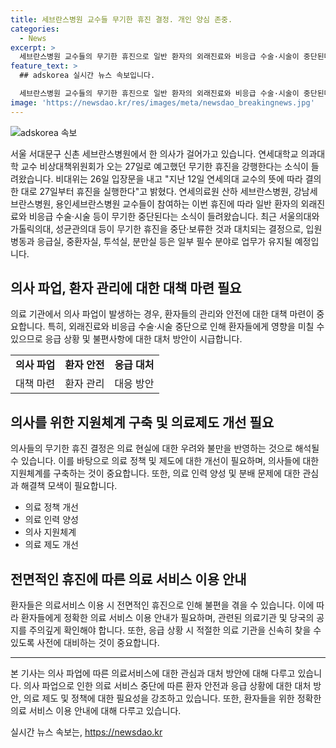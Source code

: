 ```yaml
---
title: 세브란스병원 교수들 무기한 휴진 결정. 개인 양심 존중.
categories:
  - News
excerpt: >
  세브란스병원 교수들의 무기한 휴진으로 일반 환자의 외래진료와 비응급 수술·시술이 중단된다. 다만 일부 필수 분야는 업무가 유지된다. 비상대책위원회는 대부분의 교수들이 휴진에 찬성했으며, 이는 우리나라 의료계에 새로운 변화의 불씨를 키울 것으로 전망된다. (150자)
feature_text: >
  ## adskorea 실시간 뉴스 속보입니다.

  세브란스병원 교수들의 무기한 휴진으로 일반 환자의 외래진료와 비응급 수술·시술이 중단된다. 다만 일부 필수 분야는 업무가 유지된다. 비상대책위원회는 대부분의 교수들이 휴진에 찬성했으며, 이는 우리나라 의료계에 새로운 변화의 불씨를 키울 것으로 전망된다. (150자)
image: 'https://newsdao.kr/res/images/meta/newsdao_breakingnews.jpg'
---
```


<p><img src="https://newsdao.kr/res/images/meta/newsdao_breakingnews.jpg" alt="adskorea 속보" /></p>

<p data-ke-size="size16">서울 서대문구 신촌 세브란스병원에서 한 의사가 걸어가고 있습니다. 연세대학교 의과대학 교수 비상대책위원회가 오는 27일로 예고했던 무기한 휴진을 강행한다는 소식이 들려왔습니다. 비대위는 26일 입장문을 내고 "지난 12일 연세의대 교수의 뜻에 따라 결의한 대로 27일부터 휴진을 실행한다"고 밝혔다. 연세의료원 산하 세브란스병원, 강남세브란스병원, 용인세브란스병원 교수들이 참여하는 이번 휴진에 따라 일반 환자의 외래진료와 비응급 수술·시술 등이 무기한 중단된다는 소식이 들려왔습니다. 최근 서울의대와 가톨릭의대, 성균관의대 등이 무기한 휴진을 중단·보류한 것과 대치되는 결정으로, 입원 병동과 응급실, 중환자실, 투석실, 분만실 등은 일부 필수 분야로 업무가 유지될 예정입니다.</p>

<h2 data-ke-size="size26">의사 파업, 환자 관리에 대한 대책 마련 필요</h2>

<p data-ke-size="size16">의료 기관에서 의사 파업이 발생하는 경우, 환자들의 관리와 안전에 대한 대책 마련이 중요합니다. 특히, 외래진료와 비응급 수술·시술 중단으로 인해 환자들에게 영향을 미칠 수 있으므로 응급 상황 및 불편사항에 대한 대처 방안이 시급합니다.</p>

<table>
  <tbody>
    <tr>
      <td style="text-align: center; height: 17px;"><b>의사 파업</b></td>
      <td style="text-align: center; height: 17px;"><b>환자 안전</b></td>
      <td style="text-align: center; height: 17px;"><b>응급 대처</b></td>
    </tr>
    <tr>
      <td style="text-align: center; height: 17px;">대책 마련</td>
      <td style="text-align: center; height: 17px;">환자 관리</td>
      <td style="text-align: center; height: 17px;">대응 방안</td>
    </tr>
  </tbody>
</table>

<h2 data-ke-size="size26">의사를 위한 지원체계 구축 및 의료제도 개선 필요</h2>

<p data-ke-size="size16">의사들의 무기한 휴진 결정은 의료 현실에 대한 우려와 불만을 반영하는 것으로 해석될 수 있습니다. 이를 바탕으로 의료 정책 및 제도에 대한 개선이 필요하며, 의사들에 대한 지원체계를 구축하는 것이 중요합니다. 또한, 의료 인력 양성 및 분배 문제에 대한 관심과 해결책 모색이 필요합니다.</p>

<ul>
  <li>의료 정책 개선</li>
  <li>의료 인력 양성</li>
  <li>의사 지원체계</li>
  <li>의료 제도 개선</li>
</ul>

<h2 data-ke-size="size26">전면적인 휴진에 따른 의료 서비스 이용 안내</h2>

<p data-ke-size="size16">환자들은 의료서비스 이용 시 전면적인 휴진으로 인해 불편을 겪을 수 있습니다. 이에 따라 환자들에게 정확한 의료 서비스 이용 안내가 필요하며, 관련된 의료기관 및 당국의 공지를 주의깊게 확인해야 합니다. 또한, 응급 상황 시 적절한 의료 기관을 신속히 찾을 수 있도록 사전에 대비하는 것이 중요합니다.</p>

<hr />

<p data-ke-size="size16">본 기사는 의사 파업에 따른 의료서비스에 대한 관심과 대처 방안에 대해 다루고 있습니다. 의사 파업으로 인한 의료 서비스 중단에 따른 환자 안전과 응급 상황에 대한 대처 방안, 의료 제도 및 정책에 대한 필요성을 강조하고 있습니다. 또한, 환자들을 위한 정확한 의료 서비스 이용 안내에 대해 다루고 있습니다.</p>
실시간 뉴스 속보는, <a href="https://newsdao.kr" rel="dofollow">https://newsdao.kr</a>


